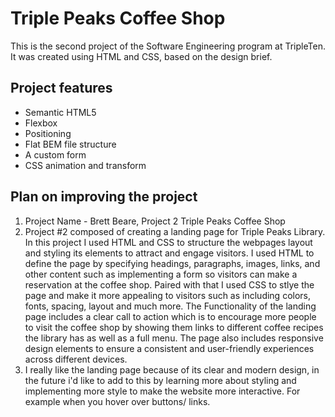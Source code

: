 # Triple Peaks Coffee Shop

This is the second project of the Software Engineering program at TripleTen. It was created using HTML and CSS, based on the design brief.

## Project features

- Semantic HTML5
- Flexbox
- Positioning
- Flat BEM file structure
- A custom form
- CSS animation and transform

## Plan on improving the project

1. Project Name - Brett Beare, Project 2 Triple Peaks Coffee Shop
2. Project #2 composed of creating a landing page for Triple Peaks Library. In this project I used HTML and CSS to structure the webpages layout and styling its elements to attract and engage visitors. I used HTML to define the page by specifying headings, paragraphs, images, links, and other content such as implementing a form so visitors can make a reservation at the coffee shop. Paired with that I used CSS to stlye the page and make it more appealing to visitors such as including colors, fonts, spacing, layout and much more. The Functionality of the landing page includes a clear call to action which is to encourage more people to visit the coffee shop by showing them links to different coffee recipes the library has as well as a full menu. The page also includes responsive design elements to ensure a consistent and user-friendly experiences across different devices.
3. I really like the landing page because of its clear and modern design, in the future i'd like to add to this by learning more about styling and implementing more style to make the website more interactive. For example when you hover over buttons/ links.
